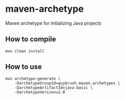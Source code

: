 # maven-archetype
Maven archetype for initializing Java projects

## How to compile

    mvn clean install

## How to use

    mvn archetype:generate \
        -DarchetypeGroupId=guybrush.maven.archetypes \
        -DarchetypeArtifactId=java-basic \
        -DarchetypeVersion=2.0
